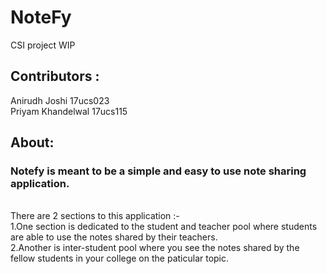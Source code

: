 # NoteFy
CSI project WIP

## Contributors :
Anirudh Joshi 17ucs023 <br />
Priyam Khandelwal 17ucs115 <br />

## About:
### Notefy is meant to be a simple and easy to use note sharing application.<br />
<br />
There are 2 sections to this application :- <br />
1.One section is dedicated to the student and teacher pool where students are able to use the notes shared by their teachers.<br />
2.Another is inter-student pool where you see the notes shared by the fellow students in your college on the paticular topic.<br />
